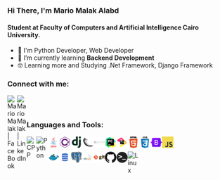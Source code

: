 ### Hi There, I'm Mario Malak Alabd

#### Student at Faculty of Computers and Artificial Intelligence Cairo University.

- 🐍 I'm Python Developer, Web Developer
- 🤩 I’m currently learning **Backend Development**
- 🤓 Learning more and Studying .Net Framework, Django Framework

### Connect with me:

[<img align="left" alt="Mario Malak | FaceBook" width="22px" src="https://upload.wikimedia.org/wikipedia/commons/b/b8/2021_Facebook_icon.svg" >](https://www.facebook.com/mario.alabd)

[<img align="left" alt="Mario Malak | LinkedIn" width="22px" src="https://cdn.jsdelivr.net/npm/simple-icons@v3/icons/linkedin.svg" />](https://www.linkedin.com/in/mario-alabd-1a6467221/)

<br>
<br>

### Languages and Tools:


[<img align="left" alt="CPP" width="22px" src="https://github.com/abrahamcalf/programming-languages-logos/blob/master/src/cpp/cpp.svg"/>]()
[<img align="left" alt="Python" width="26px" src="https://github.com/abranhe/programming-languages-logos/blob/master/src/python/python_128x128.png" />]()
[<img align="left" alt="Java" width="26px" src="https://github.com/devicons/devicon/blob/master/icons/java/java-original-wordmark.svg" />]()
[<img align="left" alt="C#" width="26px" src="https://github.com/devicons/devicon/blob/master/icons/csharp/csharp-line.svg" />]()
[<img align="left" alt="Django" width="26px" src="https://github.com/devicons/devicon/blob/master/icons/django/django-plain.svg" />]()
[<img align="left" alt="Flask" width="26px" src="https://github.com/devicons/devicon/blob/master/icons/flask/flask-original.svg" />]()
[<img align="left" alt="Atom" width="26px" src="https://github.com/devicons/devicon/blob/master/icons/atom/atom-original-wordmark.svg" />]()
[<img align="left" alt="Pycharm" width="26px" src="https://github.com/devicons/devicon/blob/master/icons/pycharm/pycharm-original.svg" />]()
[<img align="left" alt="Jet Brains" width="26px" src="https://github.com/devicons/devicon/blob/master/icons/jetbrains/jetbrains-original.svg" />]()
[<img align="left" alt="HTML5" width="26px" src="https://raw.githubusercontent.com/github/explore/80688e429a7d4ef2fca1e82350fe8e3517d3494d/topics/html/html.png" />]()
[<img align="left" alt="CSS3" width="26px" src="https://raw.githubusercontent.com/github/explore/80688e429a7d4ef2fca1e82350fe8e3517d3494d/topics/css/css.png" />]()
[<img align="left" alt="Bootstrap" width="26px" src="https://github.com/devicons/devicon/blob/master/icons/bootstrap/bootstrap-original.svg" />]()
[<img align="left" alt="JavaScript" width="26px" src="https://raw.githubusercontent.com/github/explore/80688e429a7d4ef2fca1e82350fe8e3517d3494d/topics/javascript/javascript.png" />]() <br><br>
[<img align="left" alt="Docker" width="26px" src="https://github.com/devicons/devicon/blob/master/icons/docker/docker-original.svg" />]()
[<img align="left" alt="SQL" width="26px" src="https://raw.githubusercontent.com/github/explore/80688e429a7d4ef2fca1e82350fe8e3517d3494d/topics/sql/sql.png" />]()
[<img align="left" alt="Postgresql" width="26px" src="https://github.com/devicons/devicon/blob/master/icons/postgresql/postgresql-original.svg" />]()
[<img align="left" alt="MySQL" width="26px" src="https://raw.githubusercontent.com/github/explore/80688e429a7d4ef2fca1e82350fe8e3517d3494d/topics/mysql/mysql.png" />]()
[<img align="left" alt="Git" width="26px" src="https://raw.githubusercontent.com/github/explore/80688e429a7d4ef2fca1e82350fe8e3517d3494d/topics/git/git.png" />]()
[<img align="left" alt="GitHub" width="26px" src="https://raw.githubusercontent.com/github/explore/78df643247d429f6cc873026c0622819ad797942/topics/github/github.png" />]()
[<img align="left" alt="Terminal" width="26px" src="https://raw.githubusercontent.com/github/explore/80688e429a7d4ef2fca1e82350fe8e3517d3494d/topics/terminal/terminal.png" />]()
[<img align="left" alt="Linux" width="26px" src="https://raw.githubusercontent.com/simple-icons/simple-icons/c4d9d3fee42301facaf14e44adb3183a5fb7d068/icons/linux.svg" />]()